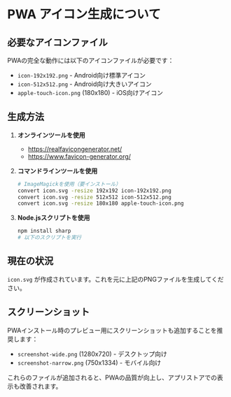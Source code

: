 # PWA アイコン生成について

## 必要なアイコンファイル

PWAの完全な動作には以下のアイコンファイルが必要です：

- `icon-192x192.png` - Android向け標準アイコン
- `icon-512x512.png` - Android向け大きいアイコン
- `apple-touch-icon.png` (180x180) - iOS向けアイコン

## 生成方法

1. **オンラインツールを使用**
   - https://realfavicongenerator.net/
   - https://www.favicon-generator.org/

2. **コマンドラインツールを使用**
   ```bash
   # ImageMagickを使用（要インストール）
   convert icon.svg -resize 192x192 icon-192x192.png
   convert icon.svg -resize 512x512 icon-512x512.png
   convert icon.svg -resize 180x180 apple-touch-icon.png
   ```

3. **Node.jsスクリプトを使用**
   ```bash
   npm install sharp
   # 以下のスクリプトを実行
   ```

## 現在の状況

`icon.svg` が作成されています。これを元に上記のPNGファイルを生成してください。

## スクリーンショット

PWAインストール時のプレビュー用にスクリーンショットも追加することを推奨します：
- `screenshot-wide.png` (1280x720) - デスクトップ向け
- `screenshot-narrow.png` (750x1334) - モバイル向け

これらのファイルが追加されると、PWAの品質が向上し、アプリストアでの表示も改善されます。